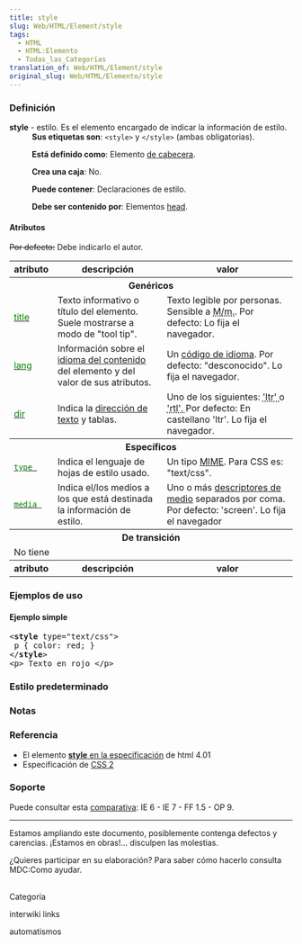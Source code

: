 ```yaml
---
title: style
slug: Web/HTML/Element/style
tags:
  - HTML
  - HTML:Elemento
  - Todas_las_Categorías
translation_of: Web/HTML/Element/style
original_slug: Web/HTML/Elemento/style
---
```

<h3 id="Definici.C3.B3n" name="Definici.C3.B3n">Definición</h3>

<dl>
<dt><strong>style</strong> - estilo. Es el elemento encargado de indicar la información de estilo.</dt>

 <dd><strong>Sus etiquetas son</strong>: <code>&lt;style&gt;</code> y <code>&lt;/style&gt;</code> (ambas obligatorias).

 <strong>Está definido como</strong>: Elemento <a href="es/HTML/Elemento/Tipos_de_elementos#decabecera">de cabecera</a>.
 
 <strong>Crea una caja</strong>: No.

 <strong>Puede contener</strong>: Declaraciones de estilo.

 <strong>Debe ser contenido por</strong>: Elementos <a href="es/HTML/Elemento/Tipos_de_elementos#head">head</a>.</dd>
</dl>

<h4 id="Atributos" name="Atributos">Atributos</h4>

<p><del>Por defecto:</del> Debe indicarlo el autor.</p>

<table class="fullwidth-table standard-table">
 <tbody>
  <tr>
   <th>atributo</th>
   <th>descripción</th>
   <th>valor</th>
  </tr>
  <tr>
   <th colspan="3">Genéricos</th>
  </tr>
  <tr>
   <td><a class="external" href="http://html.conclase.net/w3c/html401-es/struct/global.html#adef-title"><span style="color: green;">title </span></a></td>
   <td>Texto informativo o título del elemento. Suele mostrarse a modo de "tool tip".</td>
   <td>Texto legible por personas. Sensible a <abbr title="diferencia entre Mayúsculas y minúsculas">M/m.</abbr>. Por defecto: Lo fija el navegador.</td>
  </tr>
  <tr>
   <td><a class="external" href="http://html.conclase.net/w3c/html401-es/struct/dirlang.html#adef-lang"><span style="color: green;">lang </span></a></td>
   <td>Información sobre el <a class="external" href="http://html.conclase.net/w3c/html401-es/struct/dirlang.html">idioma del contenido</a> del elemento y del valor de sus atributos.</td>
   <td>Un <a class="external" href="http://html.conclase.net/w3c/html401-es/types.html#type-langcode">código de idioma</a>. Por defecto: "desconocido". Lo fija el navegador.</td>
  </tr>
  <tr>
   <td><a class="external" href="http://html.conclase.net/w3c/html401-es/struct/dirlang.html#adef-dir"><span style="color: green;">dir </span></a></td>
   <td>Indica la <a class="external" href="http://html.conclase.net/w3c/html401-es/struct/dirlang.html">dirección de texto</a> y tablas.</td>
   <td>Uno de los siguientes: <abbr title="Left-to-right"> 'ltr' </abbr> o <abbr title="Right-to-left"> 'rtl'. </abbr> Por defecto: En castellano 'ltr'. Lo fija el navegador.</td>
  </tr>
  <tr>
   <th colspan="3">Específicos</th>
  </tr>
  <tr>
   <td><a class="external" href="http://html.conclase.net/w3c/html401-es/present/styles.html#adef-type-STYLE"><code style="color: green;">type </code></a></td>
   <td>Indica el lenguaje de hojas de estilo usado.</td>
   <td>Un tipo <a class="external" href="http://html.conclase.net/w3c/html401-es/types.html#type-content-type">MIME</a>. Para CSS es: "text/css".</td>
  </tr>
  <tr>
   <td><a class="external" href="http://html.conclase.net/w3c/html401-es/present/styles.html#adef-media"><code style="color: green;">media </code></a></td>
   <td>Indica el/los medios a los que está destinada la información de estilo.</td>
   <td>Uno o más <a class="external" href="http://html.conclase.net/w3c/html401-es/types.html#type-media-descriptors">descriptores de medio</a> separados por coma. Por defecto: 'screen'. Lo fija el navegador</td>
  </tr>
  <tr>
   <th colspan="3">De transición</th>
  </tr>
  <tr>
   <td colspan="3">No tiene</td>
  </tr>
  <tr>
   <th>atributo</th>
   <th>descripción</th>
   <th>valor</th>
  </tr>
 </tbody>
</table>

<h3 id="Ejemplos_de_uso" name="Ejemplos_de_uso">Ejemplos de uso</h3>

<div class="highlight">
<h4 id="Ejemplo_simple" name="Ejemplo_simple">Ejemplo simple</h4>

<pre class="eval">&lt;<strong>style</strong> type="text/css"&gt;
 p { color: red; }
&lt;/<strong>style</strong>&gt;
&lt;p&gt; Texto en rojo &lt;/p&gt;
</pre>
</div>

<h3 id="Estilo_predeterminado" name="Estilo_predeterminado">Estilo predeterminado</h3>

<h3 id="Notas" name="Notas">Notas</h3>

<h3 id="Referencia" name="Referencia">Referencia</h3>

<ul>
 <li>El elemento <a class="external" href="http://html.conclase.net/w3c/html401-es/present/styles.html#edef-STYLE"><strong>style</strong> en la especificación</a> de html 4.01</li>
 <li>Especificación de <a class="external" href="http://www.sidar.org/recur/desdi/traduc/es/css/cover.html">CSS 2</a></li>
</ul>

<h3 id="Soporte" name="Soporte">Soporte</h3>

<p>Puede consultar esta <a class="external" href="http://www.webdevout.net/browser_support_html.php#support-html401-style">comparativa</a>: IE 6 - IE 7 - FF 1.5 - OP 9.</p>

<p> </p>

<hr>
<div class="note">
<p>Estamos ampliando este documento, posiblemente contenga defectos y carencias. ¡Estamos en obras!... disculpen las molestias.</p>

<p>¿Quieres participar en su elaboración? Para saber cómo hacerlo consulta <a>MDC:Como ayudar</a>.</p>
</div>

<p><br>
 <span class="comment">Categoría</span></p>

<p><span class="comment">interwiki links</span></p>

<p><span class="comment">automatismos</span></p>
